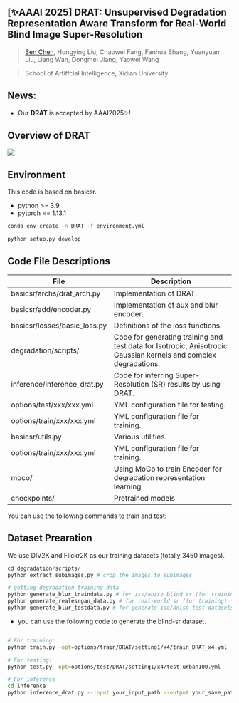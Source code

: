 ## [✨AAAI 2025] DRAT: Unsupervised Degradation Representation Aware Transform for Real-World Blind Image Super-Resolution
> [Sen Chen](https://github.com/KKKc3231), Hongying Liu, Chaowei Fang, Fanhua Shang, Yuanyuan Liu, Liang Wan, Dongmei Jiang, Yaowei Wang

> School of Artiffcial Intelligence, Xidian University
## News:
- Our **DRAT** is accepted by AAAI2025✨!
  
## Overview of DRAT
 <img src="assert/g299.png"/>

## Environment
This code is based on basicsr.

- python >= 3.9
- pytorch == 1.13.1
```sh
conda env create -n DRAT -f environment.yml

python setup.py develop
```

## Code File Descriptions

| File                                      | Description                                                  |
| ----------------------------------------- | ------------------------------------------------------------ |
| basicsr/archs/drat_arch.py                | Implementation of DRAT.                                      |
| basicsr/add/encoder.py                    | Implementation of aux and blur encoder.                      |
| basicsr/losses/basic_loss.py              | Definitions of the loss functions.                           |
| degradation/scripts/                      | Code for generating training and test data for Isotropic, Anisotropic Gaussian kernels and complex degradations.|
| inference/inference_drat.py               | Code for inferring Super-Resolution (SR) results by using DRAT. |
| options/test/xxx/xxx.yml                  | YML configuration file for testing.                          |
| options/train/xxx/xxx.yml                 | YML configuration file for training.                         |
| basicsr/utils.py                          | Various utilities.                                           |
| options/train/xxx/xxx.yml                 | YML configuration file for training.                         |
| moco/                                     | Using MoCo to train Encoder for degradation representation learning                           |
| checkpoints/                              | Pretrained models                          |

You can use the following commands to train and test:

## Dataset Prearation
We use DIV2K and Flickr2K as our training datasets (totally 3450 images). 
```python
cd degradation/scripts/
python extract_subimages.py # crop the images to subimages

# getting degradation training data
python generate_blur_traindata.py # for iso/aniso blind sr (for training)
python generate_realesrgan_data.py # for real-world sr (for training)
python generate_blur_testdata.py # for generate iso/aniso test datasets
```

- you can use the following code to generate the blind-sr dataset.
```python


```
```sh
# For training:
python train.py -opt=options/train/DRAT/setting1/x4/train_DRAT_x4.yml

# For testing:
python test.py -opt=options/test/DRAT/setting1/x4/test_urban100.yml

# For inference
cd inference
python inference_drat.py --input your_input_path --output your_save_path
```
